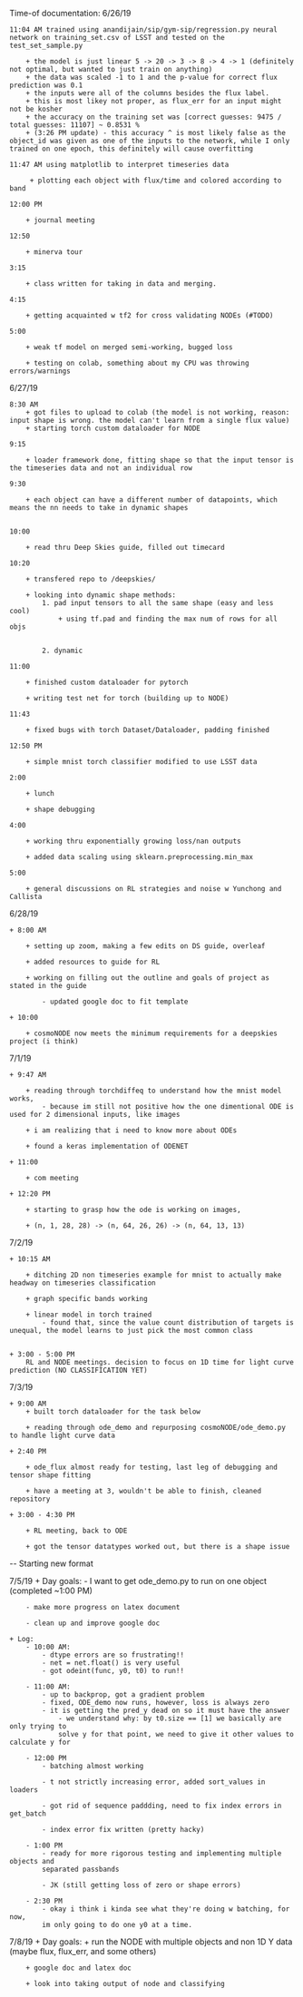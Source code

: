 Time-of documentation:
6/26/19

	11:04 AM trained using anandijain/sip/gym-sip/regression.py neural network on training_set.csv of LSST and tested on the test_set_sample.py

		+ the model is just linear 5 -> 20 -> 3 -> 8 -> 4 -> 1 (definitely not optimal, but wanted to just train on anything)
		+ the data was scaled -1 to 1 and the p-value for correct flux prediction was 0.1
		+ the inputs were all of the columns besides the flux label.
		+ this is most likey not proper, as flux_err for an input might not be kosher
		+ the accuracy on the training set was [correct guesses: 9475 / total guesses: 11107] ~ 0.8531 %
		+ (3:26 PM update) - this accuracy ^ is most likely false as the object_id was given as one of the inputs to the network, while I only trained on one epoch, this definitely will cause overfitting

	11:47 AM using matplotlib to interpret timeseries data

		 + plotting each object with flux/time and colored according to band

	12:00 PM

		+ journal meeting

	12:50

		+ minerva tour

	3:15

		+ class written for taking in data and merging.

	4:15

		+ getting acquainted w tf2 for cross validating NODEs (#TODO)

	5:00

		+ weak tf model on merged semi-working, bugged loss

		+ testing on colab, something about my CPU was throwing errors/warnings



6/27/19

	8:30 AM
		+ got files to upload to colab (the model is not working, reason: input shape is wrong. the model can't learn from a single flux value)
		+ starting torch custom dataloader for NODE

	9:15

		+ loader framework done, fitting shape so that the input tensor is the timeseries data and not an individual row

	9:30

		+ each object can have a different number of datapoints, which means the nn needs to take in dynamic shapes


	10:00

		+ read thru Deep Skies guide, filled out timecard

	10:20

		+ transfered repo to /deepskies/

		+ looking into dynamic shape methods:
			1. pad input tensors to all the same shape (easy and less cool)
				+ using tf.pad and finding the max num of rows for all objs


			2. dynamic

	11:00

		+ finished custom dataloader for pytorch

		+ writing test net for torch (building up to NODE)

	11:43

		+ fixed bugs with torch Dataset/Dataloader, padding finished

	12:50 PM

		+ simple mnist torch classifier modified to use LSST data

	2:00

		+ lunch

		+ shape debugging

	4:00

		+ working thru exponentially growing loss/nan outputs

		+ added data scaling using sklearn.preprocessing.min_max

	5:00

		+ general discussions on RL strategies and noise w Yunchong and Callista

6/28/19

	+ 8:00 AM

		+ setting up zoom, making a few edits on DS guide, overleaf

		+ added resources to guide for RL

		+ working on filling out the outline and goals of project as stated in the guide

			- updated google doc to fit template

	+ 10:00

		+ cosmoNODE now meets the minimum requirements for a deepskies project (i think)


7/1/19

	+ 9:47 AM

		+ reading through torchdiffeq to understand how the mnist model works,
			- because im still not positive how the one dimentional ODE is used for 2 dimensional inputs, like images

		+ i am realizing that i need to know more about ODEs

		+ found a keras implementation of ODENET

	+ 11:00  

		+ com meeting

	+ 12:20 PM

		+ starting to grasp how the ode is working on images,

		+ (n, 1, 28, 28) -> (n, 64, 26, 26) -> (n, 64, 13, 13)

7/2/19

	+ 10:15 AM

		+ ditching 2D non timeseries example for mnist to actually make headway on timeseries classification

		+ graph specific bands working

		+ linear model in torch trained
			- found that, since the value count distribution of targets is unequal, the model learns to just pick the most common class


	+ 3:00 - 5:00 PM
		RL and NODE meetings. decision to focus on 1D time for light curve prediction (NO CLASSIFICATION YET)

7/3/19

	+ 9:00 AM
		+ built torch dataloader for the task below

		+ reading through ode_demo and repurposing cosmoNODE/ode_demo.py to handle light curve data

	+ 2:40 PM

		+ ode_flux almost ready for testing, last leg of debugging and tensor shape fitting

		+ have a meeting at 3, wouldn't be able to finish, cleaned repository

	+ 3:00 - 4:30 PM

		+ RL meeting, back to ODE

		+ got the tensor datatypes worked out, but there is a shape issue



--
Starting new format

7/5/19
	+ Day goals:
		- I want to get ode_demo.py to run on one object (completed ~1:00 PM)

		- make more progress on latex document

		- clean up and improve google doc

	+ Log:
		- 10:00 AM:
			- dtype errors are so frustrating!!
			- net = net.float() is very useful
			- got odeint(func, y0, t0) to run!!

		- 11:00 AM:
			- up to backprop, got a gradient problem
			- fixed, ODE_demo now runs, however, loss is always zero
			- it is getting the pred_y dead on so it must have the answer
				- we understand why: by t0.size == [1] we basically are only trying to
				solve y for that point, we need to give it other values to calculate y for

		- 12:00 PM
			- batching almost working

			- t not strictly increasing error, added sort_values in loaders

			- got rid of sequence paddding, need to fix index errors in get_batch

			- index error fix written (pretty hacky)

		- 1:00 PM
			- ready for more rigorous testing and implementing multiple objects and
			separated passbands

			- JK (still getting loss of zero or shape errors)

		- 2:30 PM
			- okay i think i kinda see what they're doing w batching, for now,
			im only going to do one y0 at a time.


7/8/19
	+ Day goals:
		+ run the NODE with multiple objects and non 1D Y data (maybe flux, flux_err,
			and some others)

		+ google doc and latex doc

		+ look into taking output of node and classifying
		
